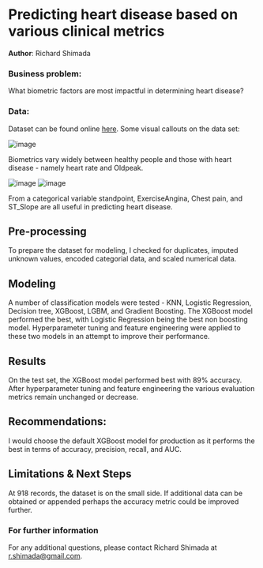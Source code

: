 # Predicting heart disease based on various clinical metrics 


**Author**: Richard Shimada

### Business problem:

What biometric factors are most impactful in determining heart disease?

### Data:
Dataset can be found online [here](https://www.kaggle.com/datasets/fedesoriano/heart-failure-prediction). Some visual callouts on the data set:


![image](https://github.com/Richard-Shimada/Project-2/blob/main/boxplot%20of%20biometrics_2.png)

Biometrics vary widely between healthy people and those with heart disease - namely heart rate and Oldpeak.


![image](https://github.com/Richard-Shimada/Project-2/blob/main/catplot.png)
![image](https://github.com/Richard-Shimada/Project-2/blob/main/catplot2.png)

From a categorical variable standpoint, ExerciseAngina, Chest pain, and ST_Slope are all useful in predicting heart disease.

## Pre-processing
To prepare the dataset for modeling, I checked for duplicates, imputed unknown values, encoded categorial data, and scaled numerical data.


## Modeling

A number of classification models were tested - KNN, Logistic Regression, Decision tree, XGBoost, LGBM, and Gradient Boosting.
The XGBoost model performed the best, with Logistic Regression being the best non boosting model. Hyperparameter tuning and feature engineering were applied to these two models in an attempt to improve their performance.


## Results

On the test set, the XGBoost model performed best with 89% accuracy. After hyperparameter tuning and feature engineering the various evaluation metrics remain unchanged or decrease.


## Recommendations:

I would choose the default XGBoost model for production as it performs the best in terms of accuracy, precision, recall, and AUC.


## Limitations & Next Steps

At 918 records, the dataset is on the small side. If additional data can be obtained or appended perhaps the accuracy metric could be improved further.


### For further information

For any additional questions, please contact Richard Shimada at r.shimada@gmail.com.
